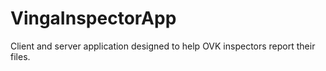 # VingaInspectorApp
Client and server application designed to help OVK inspectors report their files. 
